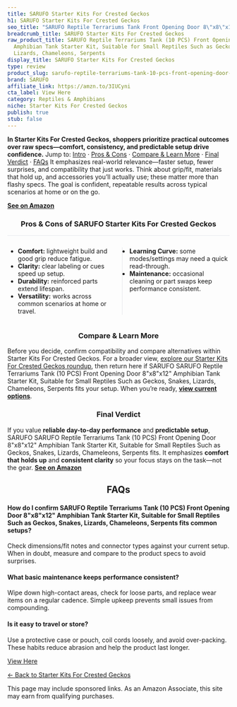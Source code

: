 ```yaml
---
title: SARUFO Starter Kits For Crested Geckos
h1: SARUFO Starter Kits For Crested Geckos
seo_title: "SARUFO Reptile Terrariums Tank Front Opening Door 8\"x8\"x12\"\u2026"
breadcrumb_title: SARUFO Starter Kits For Crested Geckos
raw_product_title: SARUFO Reptile Terrariums Tank (10 PCS) Front Opening Door 8"x8"x12"
  Amphibian Tank Starter Kit, Suitable for Small Reptiles Such as Geckos, Snakes,
  Lizards, Chameleons, Serpents
display_title: SARUFO Starter Kits For Crested Geckos
type: review
product_slug: sarufo-reptile-terrariums-tank-10-pcs-front-opening-door-8-x8-x12-amphi-590fcd5e
brand: SARUFO
affiliate_link: https://amzn.to/3IUCyni
cta_label: View Here
category: Reptiles & Amphibians
niche: Starter Kits For Crested Geckos
publish: true
stub: false
---
```


<div id="intro" class="full-width"><p><strong>In Starter Kits For Crested Geckos, shoppers prioritize practical outcomes over raw specs&mdash;comfort, consistency, and predictable setup drive confidence.</strong> Jump to: <a href="#intro">Intro</a> · <a href="#pros-cons">Pros &amp; Cons</a> · <a href="#compare-more">Compare &amp; Learn More</a> · <a href="#verdict">Final Verdict</a> · <a href="#faqs">FAQs</a> It emphasizes real-world relevance&mdash;faster setup, fewer surprises, and compatibility that just works. Think about grip/fit, materials that hold up, and accessories you’ll actually use; these matter more than flashy specs. The goal is confident, repeatable results across typical scenarios at home or on the go.</p><p><a href="https://amzn.to/3IUCyni" rel="nofollow sponsored noopener" target="_blank"><strong>See on Amazon</strong></a></p></div>
<h3 id="pros-cons" style="text-align:center;">Pros &amp; Cons of SARUFO Starter Kits For Crested Geckos</h3>
<div class="pc-grid" style="display:grid;grid-template-columns:1fr 1fr;gap:16px;border-top:1px solid #e5e7eb;padding-top:12px;">
  <ul>
    <li><strong>Comfort:</strong> lightweight build and good grip reduce fatigue.</li>
    <li><strong>Clarity:</strong> clear labeling or cues speed up setup.</li>
    <li><strong>Durability:</strong> reinforced parts extend lifespan.</li>
    <li><strong>Versatility:</strong> works across common scenarios at home or travel.</li>
  </ul>
  <ul style="border-left:1px solid #e5e7eb;padding-left:16px;">
    <li><strong>Learning Curve:</strong> some modes/settings may need a quick read-through.</li>
    <li><strong>Maintenance:</strong> occasional cleaning or part swaps keep performance consistent.</li>
  </ul>
</div>


<h3 id="compare-more" style="text-align:center;">Compare &amp; Learn More</h3>
<p>Before you decide, confirm compatibility and compare alternatives within Starter Kits For Crested Geckos. For a broader view, <a href="#">explore our Starter Kits For Crested Geckos roundup</a>, then return here if SARUFO SARUFO Reptile Terrariums Tank (10 PCS) Front Opening Door 8"x8"x12" Amphibian Tank Starter Kit, Suitable for Small Reptiles Such as Geckos, Snakes, Lizards, Chameleons, Serpents fits your setup. When you’re ready, <a href="https://amzn.to/3IUCyni" rel="nofollow sponsored noopener" target="_blank"><strong>view current options</strong></a>.</p>

<h3 id="verdict" style="text-align:center;">Final Verdict</h3>
<p>If you value <strong>reliable day-to-day performance</strong> and <strong>predictable setup</strong>, SARUFO SARUFO Reptile Terrariums Tank (10 PCS) Front Opening Door 8"x8"x12" Amphibian Tank Starter Kit, Suitable for Small Reptiles Such as Geckos, Snakes, Lizards, Chameleons, Serpents fits. It emphasizes <strong>comfort that holds up</strong> and <strong>consistent clarity</strong> so your focus stays on the task&mdash;not the gear. <a href="https://amzn.to/3IUCyni" rel="nofollow sponsored noopener" target="_blank"><strong>See on Amazon</strong></a></p>

<h2 id="faqs" style="text-align:center;">FAQs</h2>
<h4><strong>How do I confirm SARUFO Reptile Terrariums Tank (10 PCS) Front Opening Door 8"x8"x12" Amphibian Tank Starter Kit, Suitable for Small Reptiles Such as Geckos, Snakes, Lizards, Chameleons, Serpents fits common setups?</strong></h4>
<p>Check dimensions/fit notes and connector types against your current setup. When in doubt, measure and compare to the product specs to avoid surprises.</p>
<h4><strong>What basic maintenance keeps performance consistent?</strong></h4>
<p>Wipe down high-contact areas, check for loose parts, and replace wear items on a regular cadence. Simple upkeep prevents small issues from compounding.</p>
<h4><strong>Is it easy to travel or store?</strong></h4>
<p>Use a protective case or pouch, coil cords loosely, and avoid over-packing. These habits reduce abrasion and help the product last longer.</p>

<p><a class="btn" href="https://amzn.to/3IUCyni" target="_blank" rel="nofollow sponsored noopener">View Here</a></p>
<p><a href="/roundups/reptiles-amphibians/starter-kits-for-crested-geckos/">← Back to Starter Kits For Crested Geckos</a></p>
<aside class="disclosure">This page may include sponsored links. As an Amazon Associate, this site may earn from qualifying purchases.</aside>
